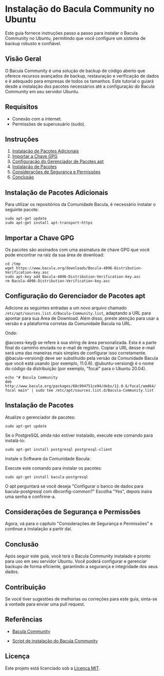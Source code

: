# Instalação do Bacula Community no Ubuntu

Este guia fornece instruções passo a passo para instalar o Bacula Community no Ubuntu, permitindo que você configure um sistema de backup robusto e confiável.

## Visão Geral

O Bacula Community é uma solução de backup de código aberto que oferece recursos avançados de backup, restauração e verificação de dados e é adequado para empresas de todos os tamanhos. Este tutorial o guiará desde a instalação dos pacotes necessários até a configuração do Bacula Community em seu servidor Ubuntu.

## Requisitos

* Conexão com a internet.
* Permissões de superusuário (sudo).

## Instruções

1. [Instalação de Pacotes Adicionais](#instalação-de-pacotes-adicionais)
2. [Importar a Chave GPG](#importar-a-chave-gpg)
3. [Configuração do Gerenciador de Pacotes apt](#configuração-do-gerenciador-de-pacotes-apt)
4. [Instalação de Pacotes](#instalação-de-pacotes)
5. [Considerações de Segurança e Permissões](#considerações-de-segurança-e-permissões)
6. [Conclusão](#conclusão)

## Instalação de Pacotes Adicionais

Para utilizar os repositórios da Comunidade Bacula, é necessário instalar o seguinte pacote:

```
sudo apt-get update
sudo apt-get install apt-transport-https
```

## Importar a Chave GPG

Os pacotes são assinados com uma assinatura de chave GPG que você pode encontrar na raiz da sua área de download:

```
cd /tmp
wget https://www.bacula.org/downloads/Bacula-4096-Distribution-Verification-key.asc
sudo apt-key add Bacula-4096-Distribution-Verification-key.asc
rm Bacula-4096-Distribution-Verification-key.asc
```

## Configuração do Gerenciador de Pacotes apt

Adicione as seguintes entradas a um novo arquivo chamado `/etc/apt/sources.list.d/Bacula-Community.list`, adaptando a URL para apontar para sua Área de Download. Além disso, preste atenção para usar a versão e a plataforma corretas da Comunidade Bacula na URL.

Onde:

@access-key@ se refere à sua string de área personalizada. Esta é a parte final do caminho enviada no e-mail de registro. Copiar a URL desse e-mail será uma das maneiras mais simples de configurar isso corretamente.
@bacula-version@ deve ser substituído pela versão da Comunidade Bacula que você está usando (por exemplo, 11.0.6).
@ubuntu-version@ é o nome do código da distribuição (por exemplo, "focal" para o Ubuntu 20.04).

```
echo "# Bacula Community
deb http://www.bacula.org/packages/60c994751ce94/debs/11.0.6/focal/amd64/ focal main" | sudo tee /etc/apt/sources.list.d/Bacula-Community.list
```

## Instalação de Pacotes

Atualize o gerenciador de pacotes:

```
sudo apt-get update
```

Se o PostgreSQL ainda não estiver instalado, execute este comando para instalá-lo:

```
sudo apt-get install postgresql postgresql-client
```

Instale o Software da Comunidade Bacula:

Execute este comando para instalar os pacotes:

```
sudo apt-get install bacula-postgresql
```

O apt perguntará se você deseja "Configurar o banco de dados para bacula-postgresql com dbconfig-common?" Escolha "Yes", depois insira uma senha e confirme-a.

## Considerações de Segurança e Permissões

Agora, vá para o capítulo "Considerações de Segurança e Permissões" e continue a instalação a partir daí.

## Conclusão

Após seguir este guia, você terá o Bacula Community instalado e pronto para uso em seu servidor Ubuntu. Você poderá configurar e gerenciar backups de forma eficiente, garantindo a segurança e integridade dos seus dados.

## Contribuição

Se você tiver sugestões de melhorias ou correções para este guia, sinta-se à vontade para enviar uma pull request.

## Referências

* [Bacula Community](https://www.bacula.org/whitepapers/CommunityInstallationGuide.pdf)

* [Script de instalação do Bacula Community](https://www.bacula.lat/community/script-instalacao-bacula-community-9-x-pacotes-oficiais/)

## Licença

Este projeto está licenciado sob a [Licença MIT](LICENSE).